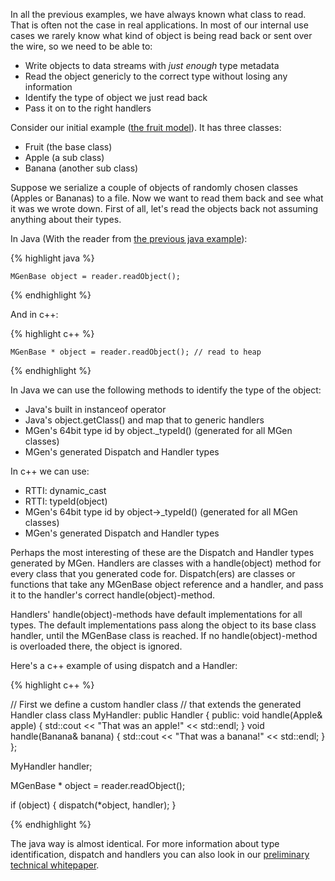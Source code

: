 ---
---

In all the previous examples, we have always known what class to read. That is often not the case in real applications. In most of our internal use cases we rarely know what kind of object is being read back or sent over the wire, so we need to be able to:

 * Write objects to data streams with *just enough* type metadata
 * Read the object genericly to the correct type without losing any information
 * Identify the type of object we just read back
 * Pass it on to the right handlers

Consider our initial example ([the fruit model](index_b_Basic_model.html)). It has three classes:

 * Fruit (the base class)
 * Apple (a sub class)
 * Banana (another sub class)

Suppose we serialize a couple of objects of randomly chosen classes (Apples or Bananas) to a file. Now we want to read them back and see what it was we wrote down. First of all, let's read the objects back not assuming anything about their types.

In Java (With the reader from <a target-tab="java-example" class="active" href="index_c_using_gen_code.html#a">the previous java example</a>):

{% highlight java %}

    MGenBase object = reader.readObject();

{% endhighlight %}

And in c++:

{% highlight c++ %}

    MGenBase * object = reader.readObject(); // read to heap

{% endhighlight %}

In Java we can use the following methods to identify the type of the object:

 * Java's built in instanceof operator
 * Java's object.getClass() and map that to generic handlers
 * MGen's 64bit type id by object._typeId() (generated for all MGen classes)
 * MGen's generated Dispatch and Handler types

In c++ we can use:

 * RTTI: dynamic_cast
 * RTTI: typeId(object)
 * MGen's 64bit type id by object->_typeId() (generated for all MGen classes)
 * MGen's generated Dispatch and Handler types

Perhaps the most interesting of these are the Dispatch and Handler types generated by MGen. Handlers are classes with a handle(object) method for every class that you generated code for. Dispatch(ers) are classes or functions that take any MGenBase object reference and a handler, and pass it to the handler's correct handle(object)-method. 

Handlers' handle(object)-methods have default implementations for all types. The default implementations pass along the object to its base class handler, until the MGenBase class is reached. If no handle(object)-method is overloaded there, the object is ignored.

Here's a c++ example of using dispatch and a Handler:

{% highlight c++ %}

// First we define a custom handler class
// that extends the generated Handler class
class MyHandler: public Handler {
public:
  void handle(Apple& apple) {
    std::cout << "That was an apple!" << std::endl;
  }
  void handle(Banana& banana) {
    std::cout << "That was a banana!" << std::endl;
  }
};
    
MyHandler handler;
    
MGenBase * object = reader.readObject();
    
if (object) {
  dispatch(*object, handler);
}

{% endhighlight %}

The java way is almost identical. For more information about type identification, dispatch and handlers you can also look in our [preliminary technical whitepaper](http://culvertsoft.se/docs/WhitePaper.pdf).


